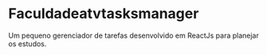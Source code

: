 # Faculdadeatvtasksmanager
Um pequeno gerenciador de tarefas desenvolvido em ReactJs para planejar os estudos.
